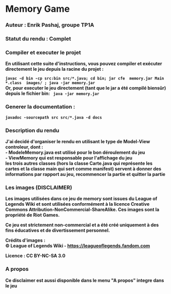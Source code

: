 # Memory Game 
### Auteur : Enrik Pashaj, groupe TP1A
### Statut du rendu : <b>Complet

### Compiler et executer le projet 
<p>
En utilisant cette suite d'instructions, vous pouvez compiler et exécuter directement le jeu depuis la <b>racine du projet</b> : 
</p>


```javac -d bin -cp src:bin src/*.java; cd bin; jar cfe  memory.jar Main *.class  images/ ; java -jar memory.jar``` <br>
Or, pour executer le jeu directement (tant que le jar a été compilé biensûr) depuis le fichier <b>bin:
``` java -jar memory.jar```
### Generer la documentation :
```javadoc -sourcepath src src/*.java -d docs```

### Description du rendu 
<p> J'ai decidé d'organiser le rendu en utilisant le type de Model-View controleur, dont : 
<br> - ModeleMemory.java est utilisé pour le bon déroulement du jeu 
<br> - ViewMemory qui est responsable pour l'affichage du jeu
<br> les trois autres classes (hors la classe <b>Carte.java qui représente les cartes et la classe main qui sert comme manifest) servent à  donner des informations par rapport au jeu, recommencer la partie et quitter la partie
</p>

### Les images (DISCLAIMER)

Les images utilisées dans ce jeu de memory sont issues du League of Legends Wiki et sont utilisées conformément à la licence Creative Commons Attribution-NonCommercial-ShareAlike. Ces images sont la propriété de Riot Games.
<p>Ce jeu est strictement non-commercial et a été créé uniquement à des fins éducatives et de divertissement personnel.</p> 
<p>Crédits d'images :<br>
© League of Legends Wiki - 
<a href='https://leagueoflegends.fandom.com'>https://leagueoflegends.fandom.com</a><br>

Licence : CC BY-NC-SA 3.0

### A propos
Ce disclaimer est aussi disponible dans le menu "A propos" integre dans le jeu



